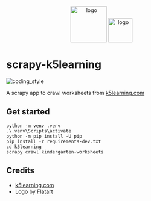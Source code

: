 <div align="center">
    <img src="https://cdn1.iconfinder.com/data/icons/competitive-strategy-and-corporate-training/512/565_Bug_insect_spider_virus_web_cyber_spot_security-512.png" alt="logo" height="96">
    <img src="https://www.k5learning.com/sites/default/files/k5logo.png" alt="logo" height="64">
</div>

# scrapy-k5learning

![coding_style](https://img.shields.io/badge/code%20style-black-000000.svg)

A scrapy app to crawl worksheets from [k5learning.com][1]

## Get started

    python -m venv .venv
    .\.venv\Scripts\activate
    python -m pip install -U pip
    pip install -r requirements-dev.txt
    cd k5learning
    scrapy crawl kindergarten-worksheets

## Credits

- [k5learning.com][1]
- [Logo][2] by [Flatart][3]

[1]: https://www.k5learning.com
[2]: https://www.iconfinder.com/icons/4158580/bug_cyber_insect_security_spider_spot_virus_web_icon
[3]: https://www.iconfinder.com/Flatart
